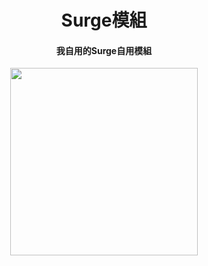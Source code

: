 <h1 align="center">Surge模組</h1>

<h4 align="center">我自用的Surge自用模組 </h4>

<p align="center">
<img src="https://raw.githubusercontent.com/Rabbit-Spec/Surge/Master/Conf/img/6.PNG" width="300"></img>
</p>

